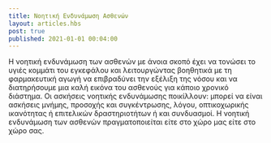 ```yaml
---
title: Νοητική Ενδυνάμωση Ασθενών
layout: articles.hbs
post: true
published: 2021-01-01 00:04:00
---
```


Η νοητική ενδυνάμωση των ασθενών με άνοια σκοπό έχει να τονώσει το υγιές κομμάτι του εγκεφάλου και
λειτουργώντας βοηθητικά
με τη φαρμακευτική αγωγή να επιβραδύνει την εξέλιξη της νόσου και να διατηρήσουμε μια καλή εικόνα του
ασθενούς
για κάποιο χρονικό διάστημα. Οι ασκήσεις νοητικής ενδυνάμωσης ποικίλλουν: μπορεί να είναι ασκήσεις
μνήμης, προσοχής
και συγκέντρωσης, λόγου, οπτικοχωρικής ικανότητας ή επιτελικών δραστηριοτήτων ή και συνδυασμοί. Η
νοητική ενδυνάμωση
των ασθενών πραγματοποιείται είτε στο χώρο μας είτε στο χώρο σας.
